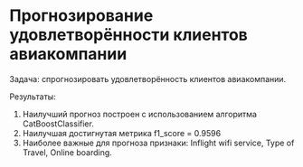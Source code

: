 # Прогнозирование удовлетворённости клиентов авиакомпании

Задача: спрогнозировать удовлетворённость клиентов авиакомпании.

Результаты:

1. Наилучший прогноз построен с использованием алгоритма CatBoostClassifier. 
2. Наилучшая достигнутая метрика f1_score = 0.9596
3. Наиболее важные для прогноза признаки: Inflight wifi service, Type of Travel, Online boarding.

